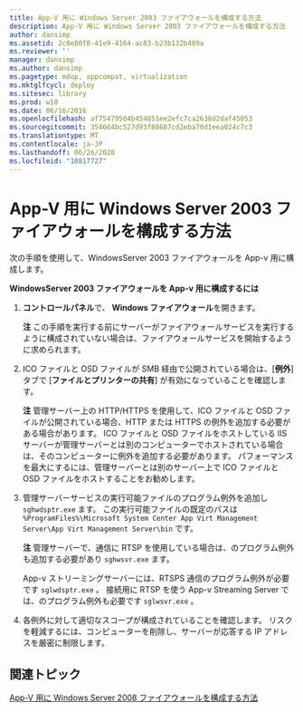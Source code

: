 ```yaml
---
title: App-V 用に Windows Server 2003 ファイアウォールを構成する方法
description: App-V 用に Windows Server 2003 ファイアウォールを構成する方法
author: dansimp
ms.assetid: 2c0e80f8-41e9-4164-ac83-b23b132b489a
ms.reviewer: ''
manager: dansimp
ms.author: dansimp
ms.pagetype: mdop, appcompat, virtualization
ms.mktglfcycl: deploy
ms.sitesec: library
ms.prod: w10
ms.date: 06/16/2016
ms.openlocfilehash: af75479504b454851ee2efc7ca2638d2daf45053
ms.sourcegitcommit: 354664bc527d93f80687cd2eba70d1eea024c7c3
ms.translationtype: MT
ms.contentlocale: ja-JP
ms.lasthandoff: 06/26/2020
ms.locfileid: "10817727"
---
```

# App-V 用に Windows Server 2003 ファイアウォールを構成する方法


次の手順を使用して、WindowsServer 2003 ファイアウォールを App-v 用に構成します。

**WindowsServer 2003 ファイアウォールを App-v 用に構成するには**

1.  **コントロールパネル**で、 **Windows ファイアウォール**を開きます。

    **注** この手順を実行する前にサーバーがファイアウォールサービスを実行するように構成されていない場合は、ファイアウォールサービスを開始するように求められます。

     

2.  ICO ファイルと OSD ファイルが SMB 経由で公開されている場合は、[**例外**] タブで [**ファイルとプリンターの共有**] が有効になっていることを確認します。

    **注** 管理サーバー上の HTTP/HTTPS を使用して、ICO ファイルと OSD ファイルが公開されている場合、HTTP または HTTPS の例外を追加する必要がある場合があります。 ICO ファイルと OSD ファイルをホストしている IIS サーバーが管理サーバーとは別のコンピューターでホストされている場合は、そのコンピューターに例外を追加する必要があります。 パフォーマンスを最大にするには、管理サーバーとは別のサーバー上で ICO ファイルと OSD ファイルをホストすることをお勧めします。

     

3.  管理サーバーサービスの実行可能ファイルのプログラム例外を追加し `sghwdsptr.exe` ます。 この実行可能ファイルの既定のパスは `%ProgramFiles%\Microsoft System Center App Virt Management Server\App Virt Management Server\bin` です。

    **注** 管理サーバーで、通信に RTSP を使用している場合は、のプログラム例外も追加する必要があり `sghwsvr.exe` ます。

    App-v ストリーミングサーバーには、RTSPS 通信のプログラム例外が必要です `sglwdsptr.exe` 。 接続用に RTSP を使う App-v Streaming Server では、のプログラム例外も必要です `sglwsvr.exe` 。

     

4.  各例外に対して適切なスコープが構成されていることを確認します。 リスクを軽減するには、コンピューターを削除し、サーバーが応答する IP アドレスを厳密に制限します。

## 関連トピック


[App-V 用に Windows Server 2008 ファイアウォールを構成する方法](how-to-configure-windows-server-2008-firewall-for-app-v.md)

 

 





